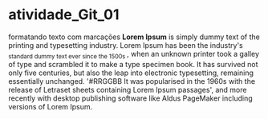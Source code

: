 # atividade_Git_01
formatando texto com marcações
**Lorem Ipsum** is simply dummy text of the printing and typesetting industry.
Lorem Ipsum has been the industry's <sub> standard dummy text ever since the 1500s </sub>, when an unknown printer took a galley of type and scrambled it to make a type specimen book. It has survived not only five centuries, but also the leap into electronic typesetting, remaining essentially unchanged. '#RRGGBB It was popularised in the 1960s with the release of Letraset sheets containing Lorem Ipsum passages', and more recently with desktop publishing software like Aldus PageMaker including versions of Lorem Ipsum.
